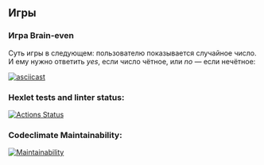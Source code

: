## Игры
### Игра Brain-even
Суть игры в следующем: пользователю показывается случайное число. И ему нужно ответить *yes*, если число чётное, или *no* — если нечётное:

[![asciicast](https://asciinema.org/a/545803.svg)](https://asciinema.org/a/545803)

### Hexlet tests and linter status:
[![Actions Status](https://github.com/botsiti/python-project-49/workflows/hexlet-check/badge.svg)](https://github.com/botsiti/python-project-49/actions)

### Codeclimate Maintainability:
[![Maintainability](https://api.codeclimate.com/v1/badges/d9677d92c9612c6f2509/maintainability)](https://codeclimate.com/github/botsiti/python-project-49/maintainability)
